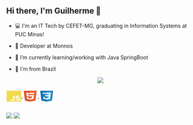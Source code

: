 ## Hi there, I'm Guilherme 👋

- 💻 I'm an IT Tech by CEFET-MG, graduating in Information Systems at PUC Minas!

- 🚀 Developer at Monnos 

- 🌱 I’m currently learning/working with Java SpringBoot

- 📍 I'm from Brazil

<div align="center">
  <a href="https://github.com/GuilhermeCoelhoFB">
  <img height="180em" src="https://github-readme-stats.vercel.app/api?username=GuilhermeCoelhoFB&show_icons=true&theme=dark&include_all_commits=true&count_private=true"/>
</div>
<div style="display: inline_block"><br>
  <img align="center" alt="js" height="30" width="40" src="https://raw.githubusercontent.com/devicons/devicon/master/icons/javascript/javascript-plain.svg">
  <img align="center" alt="html" height="30" width="40" src="https://raw.githubusercontent.com/devicons/devicon/master/icons/html5/html5-original.svg">
  <img align="center" alt="css" height="30" width="40" src="https://raw.githubusercontent.com/devicons/devicon/master/icons/css3/css3-original.svg">
</div>
  
  ##
 
<div> 
  
  <a href = "mailto:guilherme.coelhofb@gmail.com"><img src="https://img.shields.io/badge/-Gmail-%23333?style=for-the-badge&logo=gmail&logoColor=white" target="_blank"></a>
  <a href="https://linkedin.com/in/guilherme-fernandes-coelho" target="_blank"><img src="https://img.shields.io/badge/-LinkedIn-%230077B5?style=for-the-badge&logo=linkedin&logoColor=white" target="_blank"></a> 
</div>

